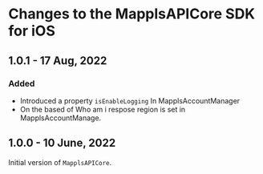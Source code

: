# Changes to the MapplsAPICore SDK for iOS

## 1.0.1 - 17 Aug, 2022

### Added
- Introduced a property `isEnableLogging` In MapplsAccountManager
- On the based of Who am i respose region is set in MapplsAccountManage.

## 1.0.0 - 10 June, 2022

Initial version of `MapplsAPICore`.
